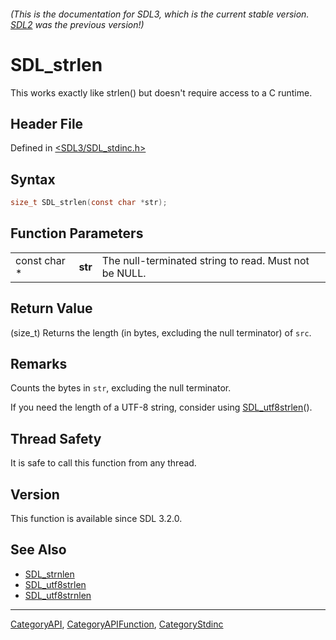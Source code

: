 ###### (This is the documentation for SDL3, which is the current stable version. [SDL2](https://wiki.libsdl.org/SDL2/) was the previous version!)
# SDL_strlen

This works exactly like strlen() but doesn't require access to a C runtime.

## Header File

Defined in [<SDL3/SDL_stdinc.h>](https://github.com/libsdl-org/SDL/blob/main/include/SDL3/SDL_stdinc.h)

## Syntax

```c
size_t SDL_strlen(const char *str);
```

## Function Parameters

|              |         |                                                       |
| ------------ | ------- | ----------------------------------------------------- |
| const char * | **str** | The null-terminated string to read. Must not be NULL. |

## Return Value

(size_t) Returns the length (in bytes, excluding the null terminator) of
`src`.

## Remarks

Counts the bytes in `str`, excluding the null terminator.

If you need the length of a UTF-8 string, consider using
[SDL_utf8strlen](SDL_utf8strlen)().

## Thread Safety

It is safe to call this function from any thread.

## Version

This function is available since SDL 3.2.0.

## See Also

- [SDL_strnlen](SDL_strnlen)
- [SDL_utf8strlen](SDL_utf8strlen)
- [SDL_utf8strnlen](SDL_utf8strnlen)

----
[CategoryAPI](CategoryAPI), [CategoryAPIFunction](CategoryAPIFunction), [CategoryStdinc](CategoryStdinc)

